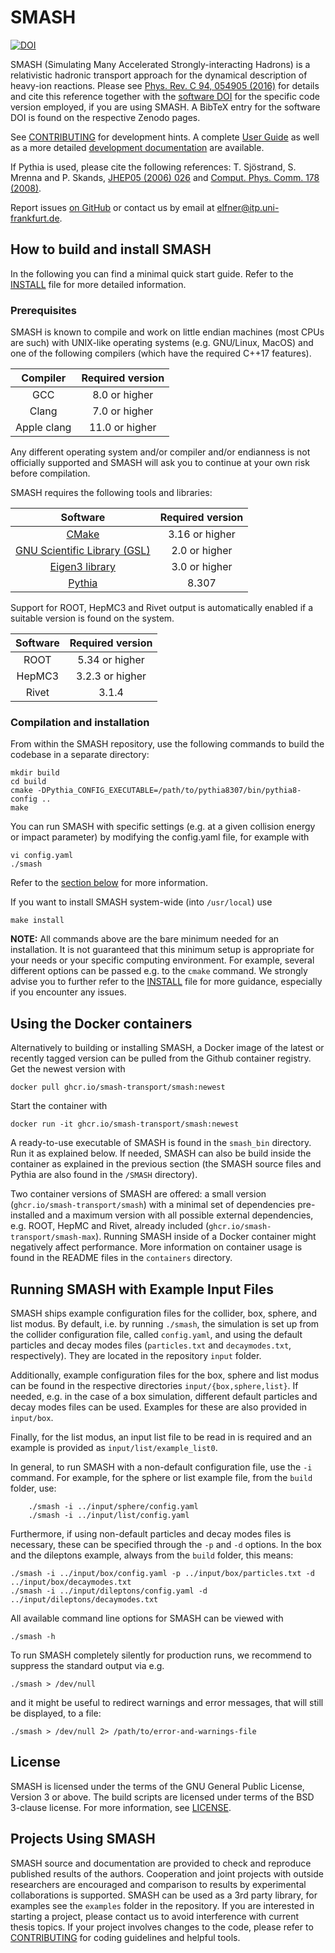 # SMASH

[![DOI](https://zenodo.org/badge/DOI/10.5281/zenodo.3484711.svg)](https://doi.org/10.5281/zenodo.3484711)

SMASH (Simulating Many Accelerated Strongly-interacting Hadrons) is a relativistic hadronic transport approach for the dynamical description of heavy-ion reactions.
Please see [Phys. Rev. C 94, 054905 (2016)](https://arxiv.org/abs/1606.06642) for details and cite this reference together with the [software DOI](https://doi.org/10.5281/zenodo.3484711) for the specific code version employed, if you are using SMASH.
A BibTeX entry for the software DOI is found on the respective Zenodo pages.

See [CONTRIBUTING](CONTRIBUTING.md) for development hints.
A complete [User Guide](https://theory.gsi.de/~smash/userguide/current/) as well as a more detailed [development documentation](http://theory.gsi.de/~smash/doc/current/) are available.

If Pythia is used, please cite the following references: T. Sjöstrand, S. Mrenna and P. Skands, [JHEP05 (2006) 026](https://arxiv.org/abs/hep-ph/0603175) and [Comput. Phys. Comm. 178 (2008)](https://arxiv.org/abs/0710.3820).

Report issues [on GitHub](https://github.com/smash-transport/smash/issues) or contact us by email at elfner@itp.uni-frankfurt.de.

## How to build and install SMASH

In the following you can find a minimal quick start guide.
Refer to the [INSTALL](INSTALL.md) file for more detailed information.

### Prerequisites

SMASH is known to compile and work on little endian machines (most CPUs are such) with UNIX-like operating systems (e.g. GNU/Linux, MacOS) and one of the following compilers (which have the required C++17 features).

| Compiler   | Required version |
|  :---:     |       :---:      |
| GCC        |  8.0 or higher   |
| Clang      |  7.0 or higher   |
| Apple clang| 11.0 or higher   |

Any different operating system and/or compiler and/or endianness is not officially supported and SMASH will ask you to continue at your own risk before compilation.

SMASH requires the following tools and libraries:

| Software | Required version |
|  :---:   |       :---:      |
| [CMake](https://cmake.org) | 3.16 or higher |
| [GNU Scientific Library (GSL)](https://www.gnu.org/software/gsl/) | 2.0  or higher |
| [Eigen3 library](http://eigen.tuxfamily.org) | 3.0  or higher |
| [Pythia](https://pythia.org) | 8.307 |

Support for ROOT, HepMC3 and Rivet output is automatically enabled if a suitable version is found on the system.

| Software | Required version |
|  :---:   |       :---:      |
| ROOT     | 5.34 or higher   |
| HepMC3   | 3.2.3 or higher  |
| Rivet    | 3.1.4            |

### Compilation and installation

From within the SMASH repository, use the following commands to build the codebase in a separate directory:
```console
mkdir build
cd build
cmake -DPythia_CONFIG_EXECUTABLE=/path/to/pythia8307/bin/pythia8-config ..
make
```

You can run SMASH with specific settings (e.g. at a given collision energy or impact parameter) by modifying the config.yaml file, for example with
```console
vi config.yaml
./smash
```
Refer to the [section below](README.md#running-smash-with-example-input-files) for more information.

If you want to install SMASH system-wide (into `/usr/local`) use
```console
make install
```

**NOTE:** All commands above are the bare minimum needed for an installation.
It is not guaranteed that this minimum setup is appropriate for your needs or your specific computing environment.
For example, several different options can be passed e.g. to the `cmake` command.
We strongly advise you to further refer to the [INSTALL](INSTALL.md) file for more guidance, especially if you encounter any issues.


## Using the Docker containers

Alternatively to building or installing SMASH, a Docker image of the latest or recently tagged version can be pulled from the Github container registry.
Get the newest version with
```console
docker pull ghcr.io/smash-transport/smash:newest
```

Start the container with
```console
docker run -it ghcr.io/smash-transport/smash:newest
```

A ready-to-use executable of SMASH is found in the `smash_bin` directory.
Run it as explained below.
If needed, SMASH can also be build inside the container as explained in the previous section (the SMASH source files and Pythia are also found in the `/SMASH` directory).

Two container versions of SMASH are offered: a small version (`ghcr.io/smash-transport/smash`) with a minimal set of dependencies
pre-installed and a maximum version with all possible external dependencies, e.g. ROOT, HepMC and Rivet, already included (`ghcr.io/smash-transport/smash-max`).
Running SMASH inside of a Docker container might negatively affect performance.
More information on container usage is found in the README files in the `containers` directory.


## Running SMASH with Example Input Files

SMASH ships example configuration files for the collider, box, sphere, and list modus.
By default, i.e. by running `./smash`, the simulation is set up from the collider configuration file, called `config.yaml`, and using the default particles and decay modes files (`particles.txt` and `decaymodes.txt`, respectively).
They are located in the repository `input` folder.

Additionally, example configuration files for the box, sphere and list modus can be found in the respective directories `input/{box,sphere,list}`.
If needed, e.g. in the case of a box simulation, different default particles and decay modes files can be used.
Examples for these are also provided in `input/box`.

Finally, for the list modus, an input list file to be read in is required and an example is provided as `input/list/example_list0`.

In general, to run SMASH with a non-default configuration file, use the `-i` command.
For example, for the sphere or list example file, from the `build` folder, use:
```console
    ./smash -i ../input/sphere/config.yaml
    ./smash -i ../input/list/config.yaml
```

Furthermore, if using non-default particles and decay modes files is necessary, these can be specified through the `-p` and `-d` options.
In the box and the dileptons example, always from the `build` folder, this means:
```console
./smash -i ../input/box/config.yaml -p ../input/box/particles.txt -d ../input/box/decaymodes.txt
./smash -i ../input/dileptons/config.yaml -d ../input/dileptons/decaymodes.txt
```

All available command line options for SMASH can be viewed with
```console
./smash -h
```
To run SMASH completely silently for production runs, we recommend to suppress the standard output via e.g.
```console
./smash > /dev/null
```
and it might be useful to redirect warnings and error messages, that will still be displayed, to a file:
```console
./smash > /dev/null 2> /path/to/error-and-warnings-file
```


## License

SMASH is licensed under the terms of the GNU General Public License, Version 3 or above.
The build scripts are licensed under terms of the BSD 3-clause license.
For more information, see [LICENSE](LICENSE).


## Projects Using SMASH

SMASH source and documentation are provided to check and reproduce published results of the authors.
Cooperation and joint projects with outside researchers are encouraged and comparison to results by experimental collaborations is supported.
SMASH can be used as a 3rd party library, for examples see the `examples` folder in the repository.
If you are interested in starting a project, please contact us to avoid interference with current thesis topics.
If your project involves changes to the code, please refer to [CONTRIBUTING](CONTRIBUTING.md) for coding guidelines and helpful tools.

